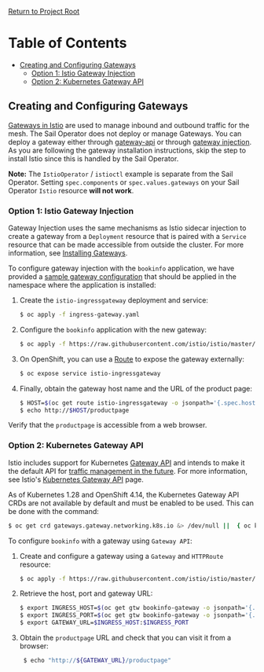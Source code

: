 [Return to Project Root](../README.md)

# Table of Contents

- [Creating and Configuring Gateways](#creating-and-configuring-gateways)
  - [Option 1: Istio Gateway Injection](#option-1-istio-gateway-injection)
  - [Option 2: Kubernetes Gateway API](#option-2-kubernetes-gateway-api)

## Creating and Configuring Gateways

[Gateways in Istio](https://istio.io/latest/docs/concepts/traffic-management/#gateways) are used to manage inbound and outbound traffic for the mesh. The Sail Operator does not deploy or manage Gateways. You can deploy a gateway either through [gateway-api](https://istio.io/latest/docs/tasks/traffic-management/ingress/gateway-api/) or through [gateway injection](https://istio.io/latest/docs/setup/additional-setup/gateway/#deploying-a-gateway). As you are following the gateway installation instructions, skip the step to install Istio since this is handled by the Sail Operator.

**Note:** The `IstioOperator` / `istioctl` example is separate from the Sail Operator. Setting `spec.components` or `spec.values.gateways` on your Sail Operator `Istio` resource **will not work**.

### Option 1: Istio Gateway Injection

Gateway Injection uses the same mechanisms as Istio sidecar injection to create 
a gateway from a `Deployment` resource that is paired with a `Service` resource 
that can be made accessible from outside the cluster. For more information, see 
[Installing Gateways](https://istio.io/latest/docs/setup/additional-setup/gateway/#deploying-a-gateway).

To configure gateway injection with the `bookinfo` application, we have provided 
a [sample gateway configuration](../../chart/samples/ingress-gateway.yaml?raw=1) that should be applied in the namespace 
where the application is installed:

1. Create the `istio-ingressgateway` deployment and service:

    ```sh
    $ oc apply -f ingress-gateway.yaml
    ```

2. Configure the `bookinfo` application with the new gateway:

    ```sh
    $ oc apply -f https://raw.githubusercontent.com/istio/istio/master/samples/bookinfo/networking/bookinfo-gateway.yaml
    ```

3. On OpenShift, you can use a [Route](https://docs.openshift.com/container-platform/4.13/networking/routes/route-configuration.html) to expose the gateway externally: 

    ```sh
    $ oc expose service istio-ingressgateway
    ```

4. Finally, obtain the gateway host name and the URL of the product page:

    ```sh
    $ HOST=$(oc get route istio-ingressgateway -o jsonpath='{.spec.host}')
    $ echo http://$HOST/productpage
    ```

Verify that the `productpage` is accessible from a web browser. 


### Option 2: Kubernetes Gateway API

Istio includes support for Kubernetes [Gateway API](https://gateway-api.sigs.k8s.io/) and intends to make it 
the default API for [traffic management in the future](https://istio.io/latest/blog/2022/gateway-api-beta/). For more 
information, see Istio's [Kubernetes Gateway API](https://istio.io/latest/docs/tasks/traffic-management/ingress/gateway-api/) page.

As of Kubernetes 1.28 and OpenShift 4.14, the Kubernetes Gateway API CRDs are 
not available by default and must be enabled to be used. This can be done with 
the command:

```sh
$ oc get crd gateways.gateway.networking.k8s.io &> /dev/null ||  { oc kustomize "github.com/kubernetes-sigs/gateway-api/config/crd?ref=v1.0.0" | oc apply -f -; }
```

To configure `bookinfo` with a gateway using `Gateway API`:

1. Create and configure a gateway using a `Gateway` and `HTTPRoute` resource:

    ```sh
    $ oc apply -f https://raw.githubusercontent.com/istio/istio/master/samples/bookinfo/gateway-api/bookinfo-gateway.yaml
    ```

2. Retrieve the host, port and gateway URL:

    ```sh
    $ export INGRESS_HOST=$(oc get gtw bookinfo-gateway -o jsonpath='{.status.addresses[0].value}')
    $ export INGRESS_PORT=$(oc get gtw bookinfo-gateway -o jsonpath='{.spec.listeners[?(@.name=="http")].port}')
    $ export GATEWAY_URL=$INGRESS_HOST:$INGRESS_PORT
    ```

3. Obtain the `productpage` URL and check that you can visit it from a browser:

   ```sh
    $ echo "http://${GATEWAY_URL}/productpage"
    ```
